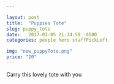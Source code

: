 ```yaml
---

layout: post
title:  "Puppies Tote"
slug: puppy_tote
date:   2017-03-05 21:34:59 -0500
categories: people hero staffPickLeft

img: "new_puppyTote.png"
price: "20"
---
```

Carry this lovely tote with you
